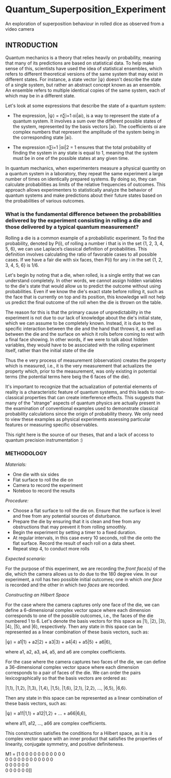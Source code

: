 # Quantum_Superposition_Experiment
An exploration of superposition behaviour in rolled dice as observed from a video camera


## INTRODUCTION
Quantum mechanics is a theory that relies heavily on probability, meaning that many of its predictions are based on statistical data. To help make sense of this, scientists have used the idea of statistical ensembles, which refers to different theoretical versions of the same system that may exist in different states. 
For instance, a state vector |ψ⟩ doesn't describe the state of a single system, but rather an abstract concept known as an ensemble. An ensemble refers to multiple identical copies of the same system, each of which may be in a different state. 

Let's look at some expressions that describe the state of a quantum system: 

 * The expression, |ψ⟩ = n∑i=1 αi|ai⟩, is a way to represent the state of a quantum system. It involves a sum over the different possible states of the system, represented by the basis vectors |ai⟩. The coefficients αi are complex numbers that represent the amplitude of the system being in the corresponding state |ai⟩. 

 * The expression n∑i=1 |αi|2 = 1 ensures that the total probability of finding the system in any state is equal to 1, meaning that the system must be in one of the possible states at any given time.

In quantum mechanics, when experimenters measure a physical quantity on a quantum system in a laboratory, they repeat the same experiment a large number of times on identically prepared systems. By doing so, they can calculate probabilities as limits of the relative frequencies of outcomes. This approach allows experimenters to statistically analyze the behavior of quantum systems and make predictions about their future states based on the probabilities of various outcomes.

### What is the fundamental difference between the probabilities delivered by the experiment consisting in rolling a die and those delivered by a typical quantum measurement? 

Rolling a die is a common example of a probabilistic experiment. To find the probability, denoted by P(i), of rolling a number i that is in the set {1, 2, 3, 4, 5, 6}, we can use Laplace’s classical definition of probabilities. This definition involves calculating the ratio of favorable cases to all possible cases. If we have a fair die with six faces, then P(i) for any i in the set {1, 2, 3, 4, 5, 6} is 1/6. 

Let's begin by noting that a die, when rolled, is a single entity that we can understand completely. In other words, we cannot assign hidden variables to the die's state that would allow us to predict the outcome without using probabilities. Even if we know the die's exact state before rolling it, such as the face that is currently on top and its position, this knowledge will not help us predict the final outcome of the roll when the die is thrown on the table.

The reason for this is that the primary cause of unpredictability in the experiment is not due to our lack of knowledge about the die's initial state, which we can assume to be completely known. Instead, it is due to the specific interaction between the die and the hand that throws it, as well as between the die and the surface on which it rolls before coming to rest with a final face showing. In other words, if we were to talk about hidden variables, they would have to be associated with the rolling experiment itself, rather than the initial state of the die

Thus the e very process of measurement (observation) creates the property which is measured, i.e., it is the very measurement that actualizes the property which, prior to the measurement, was only existing in potential terms {the potential terms here beig the 6 faces of the die). 

It's important to recognize that the actualization of potential elements of reality is a characteristic feature of quantum systems, and this leads to non-classical properties that can create interference effects. This suggests that many of the "strange" aspects of quantum physics are actually present in the examination of conventional examples used to demonstrate classical probability calculations since the origin of probability theory. We only need to view these examples as physical experiments assessing particular features or measuring specific observables.

This right here is the source of our theses, that and a lack of access to quantum precision instrumentation :)


### METHODOLOGY

*Materials:*
 
 * One die with six sides
 * Flat surface to roll the die on
 * Camera to record the experiment 
 * Noteboo to record the results

*Procedure:*

 * Choose a flat surface to roll the die on. Ensure that the surface is level and free from any potential sources of disturbance.
 * Prepare the die by ensuring that it is clean and free from any obstructions that may prevent it from rolling smoothly.
 * Begin the experiment by setting a timer to a fixed duration.
 * At regular intervals, in this case every 10 seconds, roll the die onto the flat surface. Record the result of each roll on a data sheet.
 * Repeat step 4, to conduct more rolls

*Expected scenario:*

For the purpose of this experiment, we are recording the *front face(s)* of the die, which the camera allows us to do due to the 180 degree view. In our experiment, a roll has two possible initial outcomes; one in which *one face* is recorded and the other in which *two faces* are recorded.


*Constructing an Hilbert Space*

For the case where the camera captures only one face of the die, we can define a 6-dimensional complex vector space where each dimension corresponds to one of the possible outcomes, i.e., the faces of the die numbered 1 to 6. Let's denote the basis vectors for this space as |1⟩, |2⟩, |3⟩, |4⟩, |5⟩, and |6⟩, respectively. Then any state in this space can be represented as a linear combination of these basis vectors, such as:

|ψ⟩ = a1|1⟩ + a2|2⟩ + a3|3⟩ + a4|4⟩ + a5|5⟩ + a6|6⟩,

where a1, a2, a3, a4, a5, and a6 are complex coefficients.

For the case where the camera captures two faces of the die, we can define a 36-dimensional complex vector space where each dimension corresponds to a pair of faces of the die. We can order the pairs lexicographically so that the basis vectors are ordered as:

|1,1⟩, |1,2⟩, |1,3⟩, |1,4⟩, |1,5⟩, |1,6⟩, |2,1⟩, |2,2⟩, ..., |6,5⟩, |6,6⟩.

Then any state in this space can be represented as a linear combination of these basis vectors, such as:

|ψ⟩ = a11|1,1⟩ + a12|1,2⟩ + ... + a66|6,6⟩,

where a11, a12, ..., a66 are complex coefficients.

This construction satisfies the conditions for a Hilbert space, as it is a complex vector space with an inner product that satisfies the properties of linearity, conjugate symmetry, and positive definiteness.

M1 = [1 0 0 0 0 0
      0 0 0 0 0 0  
      0 0 0 0 0 0
      0 0 0 0 0 0     
      0 0 0 0 0 0     
      0 0 0 0 0 0]]



